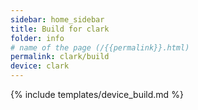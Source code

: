 ```yaml
---
sidebar: home_sidebar
title: Build for clark
folder: info
# name of the page (/{{permalink}}.html)
permalink: clark/build
device: clark
---
```

{% include templates/device_build.md %}

